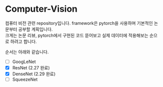# Computer-Vision

컴퓨터 비전 관련 repository입니다. framework은 pytorch을 사용하며 기본적인 논문부터 공부할 계획입니다.<br>
크게는 논문 리뷰, pytorch에서 구현된 코드 뜯어보고 실제 데이터에 적용해보는 순으로 하려고 합니다.

순서는 아래와 같습니다.

- [ ] GoogLeNet
- [X] ResNet (2.27 완료)
- [X] DenseNet (2.29 완료)
- [ ] SqueezeNet
